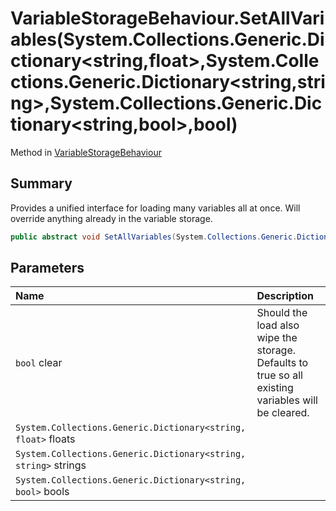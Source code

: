 # VariableStorageBehaviour.SetAllVariables(System.Collections.Generic.Dictionary<string,float>,System.Collections.Generic.Dictionary<string,string>,System.Collections.Generic.Dictionary<string,bool>,bool)

Method in [VariableStorageBehaviour](/api/csharp/yarn.unity.variablestoragebehaviour.md)

## Summary


Provides a unified interface for loading many variables all at once.
Will override anything already in the variable storage.


```csharp
public abstract void SetAllVariables(System.Collections.Generic.Dictionary<string, float> floats, System.Collections.Generic.Dictionary<string, string> strings, System.Collections.Generic.Dictionary<string, bool> bools, bool clear = true);
```

## Parameters

|Name|Description|
|:---|:---|
|`bool` clear|Should the load also wipe the storage. Defaults to true so all existing variables will be cleared.|
|`System.Collections.Generic.Dictionary<string, float>` floats||
|`System.Collections.Generic.Dictionary<string, string>` strings||
|`System.Collections.Generic.Dictionary<string, bool>` bools||

